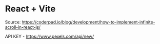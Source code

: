 # React + Vite

Source: https://coderpad.io/blog/development/how-to-implement-infinite-scroll-in-react-js/

API KEY - https://www.pexels.com/api/new/